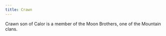 ```yaml
---
title: Crawn
---
```


Crawn son of Calor is a member of the Moon Brothers, one of the Mountain clans.


